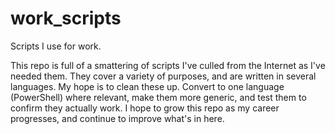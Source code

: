 # work_scripts
Scripts I use for work.

This repo is full of a smattering of scripts I've culled from the Internet as I've needed them.  They cover a variety 
of purposes, and are written in several languages.  My hope is to clean these up.  Convert to one language (PowerShell)
where relevant, make them more generic, and test them to confirm they actually work.  I hope to grow this repo as my
career progresses, and continue to improve what's in here.
